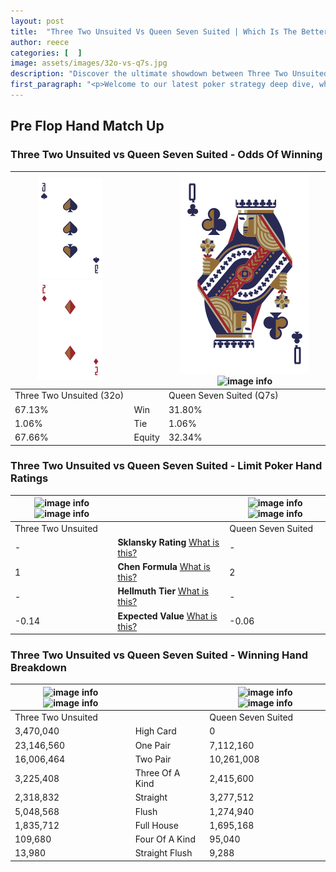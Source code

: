 ```yaml
---
layout: post
title:  "Three Two Unsuited Vs Queen Seven Suited | Which Is The Better Hand In Poker? A Complete Guide"
author: reece
categories: [  ]
image: assets/images/32o-vs-q7s.jpg
description: "Discover the ultimate showdown between Three Two Unsuited and Queen Seven Suited in poker! Uncover the odds, strategies, and scenarios where one hand triumphs over the other. Get ready to up your poker game with this thrilling analysis."
first_paragraph: "<p>Welcome to our latest poker strategy deep dive, where we're pitting two distinct hands against each other in a high-stakes showdown: Three Two Unsuited vs Queen Seven Suited.</p><p>In the dynamic world of poker, every decision counts, and knowing which hand holds the upper hand is key to your success at the table.</p><p>In this article, we'll dissect these two hands, explore the scenarios where one dominates the other, and equip you with the knowledge to make strategic choices that can tip the odds in your favor.</p><p>Get ready to unravel the intriguing dynamics of these poker hands and elevate your game to new heights.</p>"
---
```




[comment]: # (sp0)

## Pre Flop Hand Match Up

<div class="table hand-ratings" markdown="1"> 



### Three Two Unsuited vs Queen Seven Suited - Odds Of Winning


    
| ![image info](assets/images/hand1/3.png) ![image info](assets/images/hand1/2o.png) |  | ![image info](assets/images/hand2/Q.png) ![image info](assets/images/hand2/7s.png) |
| -------- | -------- | -------- |
| Three Two Unsuited (32o) |  | Queen Seven Suited (Q7s) |
| 67.13% | Win | 31.80% |
| 1.06% | Tie | 1.06% |
| 67.66% | Equity | 32.34% |




[comment]: # (sp1)



### Three Two Unsuited vs Queen Seven Suited - Limit Poker Hand Ratings


    
| ![image info](https://www.riverpairs.com/assets/images/hand1/3.png) ![image info](https://www.riverpairs.com/assets/images/hand1/2o.png) |  | ![image info](https://www.riverpairs.com/assets/images/hand2/Q.png) ![image info](https://www.riverpairs.com/assets/images/hand2/7s.png) |
| -------- | -------- | -------- |
| Three Two Unsuited |  | Queen Seven Suited |
| - | **Sklansky Rating** [What is this?](/sklansky-rating-explained) | - |
| 1 | **Chen Formula** [What is this?](/chen-formula-explained) | 2 |
| - | **Hellmuth Tier** [What is this?](/Hellmuth-tier-explained) | - |
| -0.14 | **Expected Value** [What is this?](/expected-value-explained) | -0.06 |




[comment]: # (sp2)



### Three Two Unsuited vs Queen Seven Suited - Winning Hand Breakdown


    
| ![image info](https://www.riverpairs.com/assets/images/hand1/3.png) ![image info](https://www.riverpairs.com/assets/images/hand1/2o.png) |  | ![image info](https://www.riverpairs.com/assets/images/hand2/Q.png) ![image info](https://www.riverpairs.com/assets/images/hand2/7s.png) |
| -------- | -------- | -------- |
| Three Two Unsuited |  | Queen Seven Suited |
| 3,470,040 | High Card | 0 |
| 23,146,560 | One Pair | 7,112,160 |
| 16,006,464 | Two Pair | 10,261,008 |
| 3,225,408 | Three Of A Kind | 2,415,600 |
| 2,318,832 | Straight | 3,277,512 |
| 5,048,568 | Flush | 1,274,940 |
| 1,835,712 | Full House | 1,695,168 |
| 109,680 | Four Of A Kind | 95,040 |
| 13,980 | Straight Flush | 9,288 |




[comment]: # (sp3)



</div>

[comment]: # (sp4)



[comment]: # (sp5)

